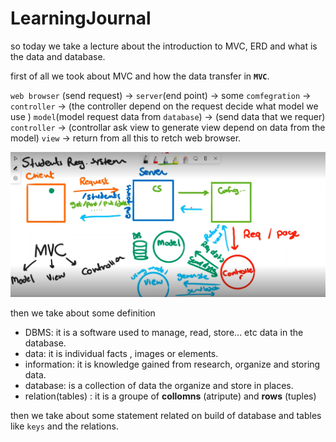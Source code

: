 # LearningJournal

so today we take a lecture about the introduction to MVC, ERD and what is the data and database.

first of all we took about MVC and how the data transfer in **`MVC`**.

 `web browser` (send request)
    -> `server`(end point) 
       -> some `comfegration` 
           -> `controller` -> (the controller depend on the request decide what model we use ) `model`(model request data from `database`)
               -> (send data that we requer) `controller`
                     -> (controllar ask view to generate view depend on data from the model) `view` 
                        -> return from all this to retch web browser.    



![img](./MVC.PNG)



then we take about some definition  

- DBMS: it is a software used to manage, read, store... etc data in the database.
- data: it is individual facts , images or elements.
- information: it is knowledge gained from research, organize and storing data.
- database: is a collection of data the organize and store in places.
- relation(tables) : it is a groupe of **collomns** (atripute) and **rows** (tuples)

then we take about some statement related on build of database and tables like `keys` and the relations.
